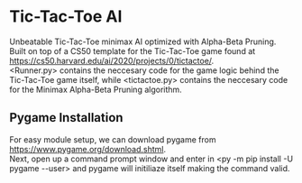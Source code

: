 # Tic-Tac-Toe AI
Unbeatable Tic-Tac-Toe minimax AI optimized with Alpha-Beta Pruning.  
Built on top of a CS50 template for the Tic-Tac-Toe game found at https://cs50.harvard.edu/ai/2020/projects/0/tictactoe/.  
<Runner.py> contains the neccesary code for the game logic behind the Tic-Tac-Toe game itself, while <tictactoe.py> contains the neccesary code for the Minimax Alpha-Beta Pruning algorithm.

## Pygame Installation  
For easy module setup, we can download pygame from https://www.pygame.org/download.shtml.  
Next, open up a command prompt window and enter in <py -m pip install -U pygame --user> and pygame will initiliaze itself making the <import pygame> command valid.
  
